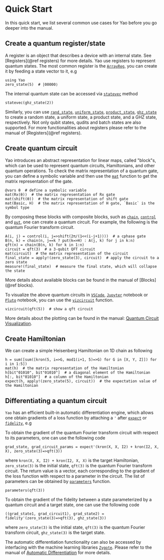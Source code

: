 # Quick Start

In this quick start, we list several common use cases for Yao before you
go deeper into the manual.

## Create a quantum register/state

A register is an object that describes a device with an internal state. See [Registers](@ref registers)
for more details. Yao use registers to represent quantum states. The most common register
is the [`ArrayReg`](@ref), you can create it by feeding a state vector to it, e.g

```@repl quick-start
using Yao
zero_state(5)  # |00000⟩
```
The internal quantum state can be accessed via [`statevec`](@ref) method
```@repl quick-start
statevec(ghz_state(2))
```
Similarly, you can use [`rand_state`](@ref), [`uniform_state`](@ref), [`product_state`](@ref), [`ghz_state`](@ref) to create a random state, a uniform state, a product state, and a GHZ state, respectively. Not only qubit states, qudits and batch states are also supported.
For more functionalities about registers please refer to the manual of [Registers](@ref registers).

## Create quantum circuit

Yao introduces an abstract representation for linear maps, called "block"s, which can be used to represent quantum circuits, Hamiltonians, and other quantum operations. To check the matrix representation of a quantum gate, you can define a symbolic variable and then use the [`mat`](@ref) function to get the matrix representation of the gate.

```@repl quick-start
@vars θ  # define a symbolic variable
mat(Rx(θ))  # the matrix representation of Rx gate
mat(shift(θ))  # the matrix representation of shift gate
mat(Basic, H)  # the matrix representation of H gate, `Basic` is the symbol type
```

By composing these blocks with composite blocks, such as [`chain`](@ref), [`control`](@ref) and [`put`](@ref), one can create a quantum circuit. For example, the following is the quantum Fourier transform circuit.

```@repl quick-start
A(i, j) = control(i, j=>shift(2π/(1<<(i-j+1))))  # a cphase gate
B(n, k) = chain(n, j==k ? put(k=>H) : A(j, k) for j in k:n)
qft(n) = chain(B(n, k) for k in 1:n)
circuit = qft(3)  # a 3-qubit QFT circuit
mat(circuit)  # the matrix representation of the circuit
final_state = apply!(zero_state(3), circuit)  # apply the circuit to a zero state
measure!(final_state)  # measure the final state, which will collapse the state
```

More details about available blocks can be found in the manual of [Blocks](@ref blocks).

To visualize the above quantum circuits in [`VSCode`](https://code.visualstudio.com/), [`Jupyter`](https://jupyter.org/) notebook or [`Pluto`](https://github.com/fonsp/Pluto.jl) notebook, you can use the [`vizcircuit`](@ref) function.
```@example quick-start
vizcircuit(qft(5))  # show a qft circuit
```
More details about the plotting can be found in the manual: [Quantum Circuit Visualization](@ref).

## Create Hamiltonian

We can create a simple Heisenberg Hamiltonian on 1D chain as following

```@repl quick-start
h = sum([sum([kron(5, i=>G, mod1(i+1, 5)=>G) for G in [X, Y, Z]]) for i in 1:5])
mat(h)  # the matrix representation of the Hamiltonian
h[bit"01010", bit"01010"]  # a diagonal element of the Hamiltonian
h[:, bit"01010"]  # a column of the Hamiltonian
expect(h, apply!(zero_state(5), circuit))  # the expectation value of the Hamiltonian
```

## Differentiating a quantum circuit

`Yao` has an efficient built-in automatic differentiation engine, which allows one obtain
gradients of a loss function by attaching a `'` after [`expect`](@ref)
or [`fidelity`](@ref), e.g

To obtain the gradient of the quantum Fourier transform circuit with respect to its parameters, one can use the following code
```@repl quick-start
grad_state, grad_circuit_params = expect'(kron(X, X, I2) + kron(I2, X, X), zero_state(3)=>qft(3))
```
where `kron(X, X, I2) + kron(I2, X, X)` is the target Hamiltonian, `zero_state(3)` is the initial state, `qft(3)` is the quantum Fourier transform circuit.
The return value is a vector, each corresponding to the gradient of the loss function with respect to a parameter in the circuit.
The list of parameters can be obtained by [`parameters`](@ref) function.
```@repl quick-start
parameters(qft(3))
```

To obtain the gradient of the fidelity between a state parameterized by a quantum circuit and a target state, one can use the following code

```@repl quick-start
((grad_state1, grad_circuit1), grad_state2) = fidelity'(zero_state(3)=>qft(3), ghz_state(3))
```
where `zero_state(3)` is the initial state, `qft(3)` is the quantum Fourier transform circuit, `ghz_state(3)` is the target state.

The automatic differentiation functionality can also be accessed by interfacing with the machine learning libraries [`Zygote`](https://github.com/FluxML/Zygote.jl). Please refer to the manual of [Automatic Differentiation](@ref) for more details.